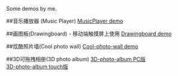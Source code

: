 Some demos by me.

##音乐播放器 (Music Player)
[MusicPlayer demo](https://carlccy.github.io/learngit/MusicPlayer/music.html)

##画图板(Drawingboard) - 移动端触摸屏上使用
[Drawingboard demo](https://carlccy.github.io/learngit/Drawingboard/html5/index.html)

##炫酷照片墙(Cool photo wall)
[Cool-photo-wall demo](https://carlccy.github.io/learngit/Cool%20photo%20wall/let-your-mouth-greedy.html)

##3D可拖拽相册(3D photo album)
[3D-photo-album PC版](https://carlccy.github.io/learngit/3D-photo-album/3D-photo-album-drag.html)  
[3D-photo-album touch版](https://carlccy.github.io/learngit/3D-photo-album/3D-photo-album-touch.html)
